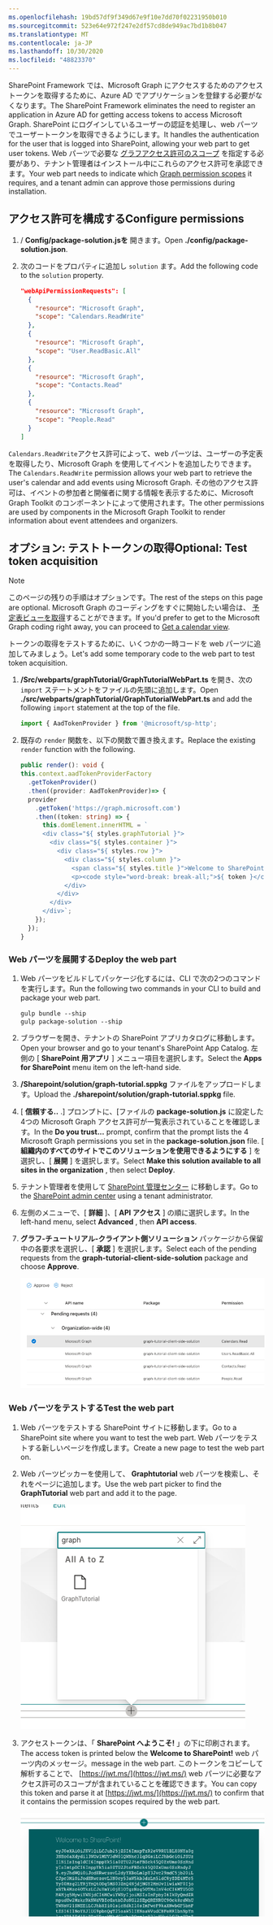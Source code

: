 ```yaml
---
ms.openlocfilehash: 19bd57df9f349d67e9f10e7dd70f02231950b010
ms.sourcegitcommit: 523e64e972f247e2df57cd8de949ac7bd1b8b047
ms.translationtype: MT
ms.contentlocale: ja-JP
ms.lasthandoff: 10/30/2020
ms.locfileid: "48823370"
---
```

<!-- markdownlint-disable MD002 MD041 -->

<span data-ttu-id="ee752-101">SharePoint Framework では、Microsoft Graph にアクセスするためのアクセストークンを取得するために、Azure AD でアプリケーションを登録する必要がなくなります。</span><span class="sxs-lookup"><span data-stu-id="ee752-101">The SharePoint Framework eliminates the need to register an application in Azure AD for getting access tokens to access Microsoft Graph.</span></span> <span data-ttu-id="ee752-102">SharePoint にログインしているユーザーの認証を処理し、web パーツでユーザートークンを取得できるようにします。</span><span class="sxs-lookup"><span data-stu-id="ee752-102">It handles the authentication for the user that is logged into SharePoint, allowing your web part to get user tokens.</span></span> <span data-ttu-id="ee752-103">Web パーツで必要な [グラフアクセス許可のスコープ](https://docs.microsoft.com/graph/permissions-reference) を指定する必要があり、テナント管理者はインストール中にこれらのアクセス許可を承認できます。</span><span class="sxs-lookup"><span data-stu-id="ee752-103">Your web part needs to indicate which [Graph permission scopes](https://docs.microsoft.com/graph/permissions-reference) it requires, and a tenant admin can approve those permissions during installation.</span></span>

## <a name="configure-permissions"></a><span data-ttu-id="ee752-104">アクセス許可を構成する</span><span class="sxs-lookup"><span data-stu-id="ee752-104">Configure permissions</span></span>

1. <span data-ttu-id="ee752-105">/ **Config/package-solution.jsを** 開きます。</span><span class="sxs-lookup"><span data-stu-id="ee752-105">Open **./config/package-solution.json**.</span></span>

1. <span data-ttu-id="ee752-106">次のコードをプロパティに追加し `solution` ます。</span><span class="sxs-lookup"><span data-stu-id="ee752-106">Add the following code to the `solution` property.</span></span>

    ```json
    "webApiPermissionRequests": [
      {
        "resource": "Microsoft Graph",
        "scope": "Calendars.ReadWrite"
      },
      {
        "resource": "Microsoft Graph",
        "scope": "User.ReadBasic.All"
      },
      {
        "resource": "Microsoft Graph",
        "scope": "Contacts.Read"
      },
      {
        "resource": "Microsoft Graph",
        "scope": "People.Read"
      }
    ]
    ```

<span data-ttu-id="ee752-107">`Calendars.ReadWrite`アクセス許可によって、web パーツは、ユーザーの予定表を取得したり、Microsoft Graph を使用してイベントを追加したりできます。</span><span class="sxs-lookup"><span data-stu-id="ee752-107">The `Calendars.ReadWrite` permission allows your web part to retrieve the user's calendar and add events using Microsoft Graph.</span></span> <span data-ttu-id="ee752-108">その他のアクセス許可は、イベントの参加者と開催者に関する情報を表示するために、Microsoft Graph Toolkit のコンポーネントによって使用されます。</span><span class="sxs-lookup"><span data-stu-id="ee752-108">The other permissions are used by components in the Microsoft Graph Toolkit to render information about event attendees and organizers.</span></span>

## <a name="optional-test-token-acquisition"></a><span data-ttu-id="ee752-109">オプション: テストトークンの取得</span><span class="sxs-lookup"><span data-stu-id="ee752-109">Optional: Test token acquisition</span></span>

> [!NOTE]
> <span data-ttu-id="ee752-110">このページの残りの手順はオプションです。</span><span class="sxs-lookup"><span data-stu-id="ee752-110">The rest of the steps on this page are optional.</span></span> <span data-ttu-id="ee752-111">Microsoft Graph のコーディングをすぐに開始したい場合は、 [予定表ビューを取得](/graph/tutorials/spfx?tutorial-step=3)することができます。</span><span class="sxs-lookup"><span data-stu-id="ee752-111">If you'd prefer to get to the Microsoft Graph coding right away, you can proceed to [Get a calendar view](/graph/tutorials/spfx?tutorial-step=3).</span></span>

<span data-ttu-id="ee752-112">トークンの取得をテストするために、いくつかの一時コードを web パーツに追加してみましょう。</span><span class="sxs-lookup"><span data-stu-id="ee752-112">Let's add some temporary code to the web part to test token acquisition.</span></span>

1. <span data-ttu-id="ee752-113">**/Src/webparts/graphTutorial/GraphTutorialWebPart.ts** を開き、次の `import` ステートメントをファイルの先頭に追加します。</span><span class="sxs-lookup"><span data-stu-id="ee752-113">Open **./src/webparts/graphTutorial/GraphTutorialWebPart.ts** and add the following `import` statement at the top of the file.</span></span>

    ```typescript
    import { AadTokenProvider } from '@microsoft/sp-http';
    ```

1. <span data-ttu-id="ee752-114">既存の `render` 関数を、以下の関数で置き換えます。</span><span class="sxs-lookup"><span data-stu-id="ee752-114">Replace the existing `render` function with the following.</span></span>

    ```typescript
    public render(): void {
    this.context.aadTokenProviderFactory
      .getTokenProvider()
      .then((provider: AadTokenProvider)=> {
      provider
        .getToken('https://graph.microsoft.com')
        .then((token: string) => {
          this.domElement.innerHTML = `
          <div class="${ styles.graphTutorial }">
            <div class="${ styles.container }">
              <div class="${ styles.row }">
                <div class="${ styles.column }">
                  <span class="${ styles.title }">Welcome to SharePoint!</span>
                  <p><code style="word-break: break-all;">${ token }</code></p>
                </div>
              </div>
            </div>
          </div>`;
        });
      });
    }
    ```

### <a name="deploy-the-web-part"></a><span data-ttu-id="ee752-115">Web パーツを展開する</span><span class="sxs-lookup"><span data-stu-id="ee752-115">Deploy the web part</span></span>

1. <span data-ttu-id="ee752-116">Web パーツをビルドしてパッケージ化するには、CLI で次の2つのコマンドを実行します。</span><span class="sxs-lookup"><span data-stu-id="ee752-116">Run the following two commands in your CLI to build and package your web part.</span></span>

    ```Shell
    gulp bundle --ship
    gulp package-solution --ship
    ```

1. <span data-ttu-id="ee752-117">ブラウザーを開き、テナントの SharePoint アプリカタログに移動します。</span><span class="sxs-lookup"><span data-stu-id="ee752-117">Open your browser and go to your tenant's SharePoint App Catalog.</span></span> <span data-ttu-id="ee752-118">左側の [ **SharePoint 用アプリ** ] メニュー項目を選択します。</span><span class="sxs-lookup"><span data-stu-id="ee752-118">Select the **Apps for SharePoint** menu item on the left-hand side.</span></span>

1. <span data-ttu-id="ee752-119">**/Sharepoint/solution/graph-tutorial.sppkg** ファイルをアップロードします。</span><span class="sxs-lookup"><span data-stu-id="ee752-119">Upload the **./sharepoint/solution/graph-tutorial.sppkg** file.</span></span>

1. <span data-ttu-id="ee752-120">[ **信頼する..** .] プロンプトに、[ファイルの **package-solution.js** に設定した4つの Microsoft Graph アクセス許可が一覧表示されていることを確認します。</span><span class="sxs-lookup"><span data-stu-id="ee752-120">In the **Do you trust...** prompt, confirm that the prompt lists the 4 Microsoft Graph permissions you set in the **package-solution.json** file.</span></span> <span data-ttu-id="ee752-121">[ **組織内のすべてのサイトでこのソリューションを使用できるようにする** ] を選択し、[ **展開** ] を選択します。</span><span class="sxs-lookup"><span data-stu-id="ee752-121">Select **Make this solution available to all sites in the organization** , then select **Deploy**.</span></span>

1. <span data-ttu-id="ee752-122">テナント管理者を使用して [SharePoint 管理センター](https://admin.microsoft.com/sharepoint?page=classicfeatures&modern=true) に移動します。</span><span class="sxs-lookup"><span data-stu-id="ee752-122">Go to the [SharePoint admin center](https://admin.microsoft.com/sharepoint?page=classicfeatures&modern=true) using a tenant administrator.</span></span>

1. <span data-ttu-id="ee752-123">左側のメニューで、[ **詳細** ]、[ **API アクセス** ] の順に選択します。</span><span class="sxs-lookup"><span data-stu-id="ee752-123">In the left-hand menu, select **Advanced** , then **API access**.</span></span>

1. <span data-ttu-id="ee752-124">**グラフ-チュートリアル-クライアント側ソリューション** パッケージから保留中の各要求を選択し、[ **承認** ] を選択します。</span><span class="sxs-lookup"><span data-stu-id="ee752-124">Select each of the pending requests from the **graph-tutorial-client-side-solution** package and choose **Approve**.</span></span>

    ![SharePoint 管理センターの API アクセスページのスクリーンショット](images/api-access.png)

### <a name="test-the-web-part"></a><span data-ttu-id="ee752-126">Web パーツをテストする</span><span class="sxs-lookup"><span data-stu-id="ee752-126">Test the web part</span></span>

1. <span data-ttu-id="ee752-127">Web パーツをテストする SharePoint サイトに移動します。</span><span class="sxs-lookup"><span data-stu-id="ee752-127">Go to a SharePoint site where you want to test the web part.</span></span> <span data-ttu-id="ee752-128">Web パーツをテストする新しいページを作成します。</span><span class="sxs-lookup"><span data-stu-id="ee752-128">Create a new page to test the web part on.</span></span>

1. <span data-ttu-id="ee752-129">Web パーツピッカーを使用して、 **Graphtutorial** web パーツを検索し、それをページに追加します。</span><span class="sxs-lookup"><span data-stu-id="ee752-129">Use the web part picker to find the **GraphTutorial** web part and add it to the page.</span></span>

    ![Web パーツピッカーの GraphTutorial web パーツのスクリーンショット](images/add-web-part.png)

1. <span data-ttu-id="ee752-131">アクセストークンは、「 **SharePoint へようこそ!** 」の下に印刷されます。</span><span class="sxs-lookup"><span data-stu-id="ee752-131">The access token is printed below the **Welcome to SharePoint!**</span></span> <span data-ttu-id="ee752-132">web パーツ内のメッセージ。</span><span class="sxs-lookup"><span data-stu-id="ee752-132">message in the web part.</span></span> <span data-ttu-id="ee752-133">このトークンをコピーして解析することで、 [https://jwt.ms/](https://jwt.ms/) web パーツに必要なアクセス許可のスコープが含まれていることを確認できます。</span><span class="sxs-lookup"><span data-stu-id="ee752-133">You can copy this token and parse it at [https://jwt.ms/](https://jwt.ms/) to confirm that it contains the permission scopes required by the web part.</span></span>

    ![アクセストークンを表示する web パーツのスクリーンショット](images/access-token.png)
